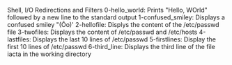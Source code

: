 Shell, I/O Redirections and Filters
0-hello_world: Prints "Hello, WOrld" followed by a new line to the standard output
1-confused_smiley: Displays a confused smiley "(Ôo)'
2-hellofile: Displys the content of the /etc/passwd file
3-twofiles: Displays the content of /etc/passwd and /etc/hosts
4-lastfiles: Displays the last 10 lines of /etc/passwd
5-firstlines: Display the first 10 lines of /etc/passwd
6-third_line: Displays the third line of the file iacta in the working directory
